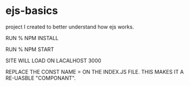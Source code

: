 # ejs-basics
project I created to better understand how ejs works.

RUN % NPM INSTALL

RUN % NPM START

SITE WILL LOAD ON LACALHOST 3000

  REPLACE THE CONST NAME = <YOUR NAME> ON THE INDEX.JS FILE. THIS MAKES IT A RE-UASBLE "COMPONANT".
